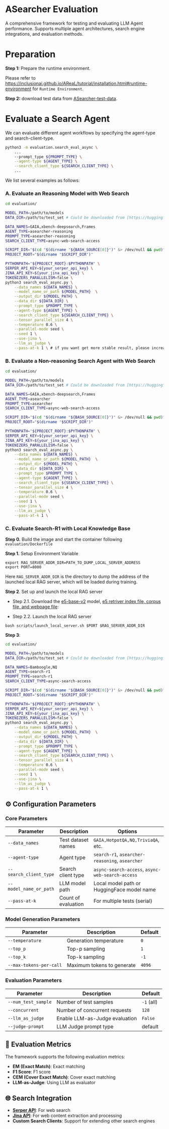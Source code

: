 # ASearcher Evaluation

A comprehensive framework for testing and evaluating LLM Agent performance. Supports multiple agent architectures, search engine integrations, and evaluation methods.


# Preparation

**Step 1:** Prepare the runtime environment.

Please refer to https://inclusionai.github.io/AReaL/tutorial/installation.html#runtime-environment for `Runtime Environment`.


**Step 2:** download test data from [ASearcher-test-data](https://huggingface.co/datasets/inclusionAI/ASearcher-test-data).


# Evaluate a Search Agent
We can evaluate different agent workflows by specifying the agent-type and search-client-type.

```bash
python3 -m evaluation.search_eval_async \
    ...
    --prompt_type ${PROMPT_TYPE} \
    --agent-type ${AGENT_TYPE} \
    --search_client_type ${SEARCH_CLIENT_TYPE} \
    ...

```
We list several examples as follows:

### A. Evaluate an Reasoning Model with Web Search
```bash
cd evaluation/

MODEL_PATH=/path/to/models 
DATA_DIR=/path/to/test_set # Could be downloaded from [https://huggingface.co/datasets/inclusionAI/ASearcher-test-data]

DATA_NAMES=GAIA,xbench-deepsearch,Frames
AGENT_TYPE=asearcher-reasoning
PROMPT_TYPE=asearcher-reasoning
SEARCH_CLIENT_TYPE=async-web-search-access

SCRIPT_DIR="$(cd "$(dirname "${BASH_SOURCE[0]}")" &> /dev/null && pwd)"
PROJECT_ROOT="$(dirname "$SCRIPT_DIR")"

PYTHONPATH="${PROJECT_ROOT}:$PYTHONPATH" \
SERPER_API_KEY=${your_serper_api_key} \
JINA_API_KEY=${your_jina_api_key} \
TOKENIZERS_PARALLELISM=false \
python3 search_eval_async.py \
    --data_names ${DATA_NAMES} \
    --model_name_or_path ${MODEL_PATH}  \
    --output_dir ${MODEL_PATH} \
    --data_dir ${DATA_DIR} \
    --prompt_type $PROMPT_TYPE \
    --agent-type ${AGENT_TYPE} \
    --search_client_type ${SEARCH_CLIENT_TYPE} \
    --tensor_parallel_size 4 \
    --temperature 0.6 \
    --parallel-mode seed \
    --seed 1 \
    --use-jina \
    --llm_as_judge \
    --pass-at-k 1 \ # if you want get more stable result, please increase it
```

### B. Evaluate a Non-reasoning Search Agent with Web Search

```bash
cd evaluation/

MODEL_PATH=/path/to/models 
DATA_DIR=/path/to/test_set # Could be downloaded from [https://huggingface.co/datasets/inclusionAI/ASearcher-test-data]

DATA_NAMES=GAIA,xbench-deepsearch,Frames
AGENT_TYPE=asearcher
PROMPT_TYPE=asearcher
SEARCH_CLIENT_TYPE=async-web-search-access

SCRIPT_DIR="$(cd "$(dirname "${BASH_SOURCE[0]}")" &> /dev/null && pwd)"
PROJECT_ROOT="$(dirname "$SCRIPT_DIR")"

PYTHONPATH="${PROJECT_ROOT}:$PYTHONPATH" \
SERPER_API_KEY=${your_serper_api_key} \
JINA_API_KEY=${your_jina_api_key} \
TOKENIZERS_PARALLELISM=false \
python3 search_eval_async.py \
    --data_names ${DATA_NAMES} \
    --model_name_or_path ${MODEL_PATH}  \
    --output_dir ${MODEL_PATH} \
    --data_dir ${DATA_DIR} \
    --prompt_type $PROMPT_TYPE \
    --agent-type ${AGENT_TYPE} \
    --search_client_type ${SEARCH_CLIENT_TYPE} \
    --tensor_parallel_size 4 \
    --temperature 0.6 \
    --parallel-mode seed \
    --seed 1 \
    --use-jina \
    --llm_as_judge \
    --pass-at-k 1 \ 
```

### C. Evaluate Search-R1 with Local Knowledge Base
**Step 0.** Build the image and start the container following  `evaluation/Dockerfile` 

**Step 1.** Setup Environment Variable

```shell
export RAG_SERVER_ADDR_DIR=PATH_TO_DUMP_LOCAL_SERVER_ADDRESS
export PORT=8000
```

Here `RAG_SERVER_ADDR_DIR` is the directory to dump the address of the launched local RAG server, which will be loaded during training.

**Step 2**. Set up and launch the local RAG server

+ Step 2.1. Download the [e5-base-v2](https://huggingface.co/intfloat/e5-base-v2) model, [e5 retriver index file, corpus file, and webpage file](https://huggingface.co/datasets/inclusionAI/ASearcher-Local-Knowledge):


+ Step 2.2. Launch the local RAG server

```shell
bash scripts/launch_local_server.sh $PORT $RAG_SERVER_ADDR_DIR
```

**Step 3**: 
```bash
cd evaluation/

MODEL_PATH=/path/to/models 
DATA_DIR=/path/to/test_set # Could be downloaded from [https://huggingface.co/datasets/inclusionAI/ASearcher-test-data]

DATA_NAMES=Bamboogle,NQ
AGENT_TYPE=search-r1
PROMPT_TYPE=search-r1
SEARCH_CLIENT_TYPE=async-search-access

SCRIPT_DIR="$(cd "$(dirname "${BASH_SOURCE[0]}")" &> /dev/null && pwd)"
PROJECT_ROOT="$(dirname "$SCRIPT_DIR")"

PYTHONPATH="${PROJECT_ROOT}:$PYTHONPATH" \
SERPER_API_KEY=${your_serper_api_key} \
JINA_API_KEY=${your_jina_api_key} \
TOKENIZERS_PARALLELISM=false \
python3 search_eval_async.py \
    --data_names ${DATA_NAMES} \
    --model_name_or_path ${MODEL_PATH}  \
    --output_dir ${MODEL_PATH} \
    --data_dir ${DATA_DIR} \
    --prompt_type $PROMPT_TYPE \
    --agent-type ${AGENT_TYPE} \
    --search_client_type ${SEARCH_CLIENT_TYPE} \
    --tensor_parallel_size 4 \
    --temperature 0.6 \
    --parallel-mode seed \
    --seed 1 \
    --use-jina \
    --llm_as_judge \
    --pass-at-k 1 \ 
```


## ⚙️ Configuration Parameters

### Core Parameters

| Parameter | Description | Options |
|-----------|-------------|---------|
| `--data_names` | Test dataset names | `GAIA,HotpotQA,NQ,TriviaQA`, etc. |
| `--agent-type` | Agent type | `search-r1`, `asearcher-reasoning`, `asearcher` |
| `--search_client_type` | Search client type | `async-search-access`, `async-web-search-access` |
| `--model_name_or_path` | LLM model path | Local model path or HuggingFace model name |
| `--pass-at-k` | Count of evaluation | For multiple tests (serial) |

### Model Generation Parameters

| Parameter | Description | Default |
|-----------|-------------|---------|
| `--temperature` | Generation temperature | `0` |
| `--top_p` | Top-p sampling | `1` |
| `--top_k` | Top-k sampling | `-1` |
| `--max-tokens-per-call` | Maximum tokens to generate | `4096` |

### Evaluation Parameters

| Parameter | Description | Default |
|-----------|-------------|---------|
| `--num_test_sample` | Number of test samples | `-1` (all) |
| `--concurrent` | Number of concurrent requests | `128` |
| `--llm_as_judge` | Enable LLM-as-Judge evaluation | `False` |
| `--judge-prompt` | LLM Judge prompt type | default |

## 🔧 Evaluation Metrics

The framework supports the following evaluation metrics:

- **EM (Exact Match)**: Exact matching
- **F1 Score**: F1 score
- **CEM (Cover Exact Match)**: Cover exact matching
- **LLM-as-Judge**: Using LLM as evaluator

## 🌐 Search Integration

- **[Serper API](https://serper.dev/)**: For web search
- **[Jina API](https://jina.ai/)**: For web content extraction and processing
- **Custom Search Clients**: Support for extending other search engines
